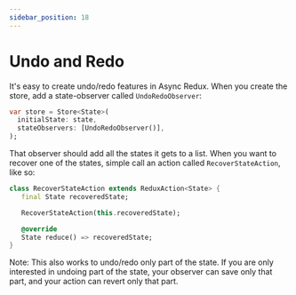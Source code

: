 ```yaml
---
sidebar_position: 18
---
```


# Undo and Redo

It's easy to create undo/redo features in Async Redux. When you create the store, add a
state-observer called `UndoRedoObserver`:

```dart
var store = Store<State>(
  initialState: state,  
  stateObservers: [UndoRedoObserver()],
);
```

That observer should add all the states it gets to a list. When you want to recover one of the
states, simple call an action called `RecoverStateAction`, like so:

```dart
class RecoverStateAction extends ReduxAction<State> {
   final State recoveredState;

   RecoverStateAction(this.recoveredState);

   @override
   State reduce() => recoveredState;
}
```

Note: This also works to undo/redo only part of the state. If you are only interested in undoing
part of the state, your observer can save only that part, and your action can revert only that part.

